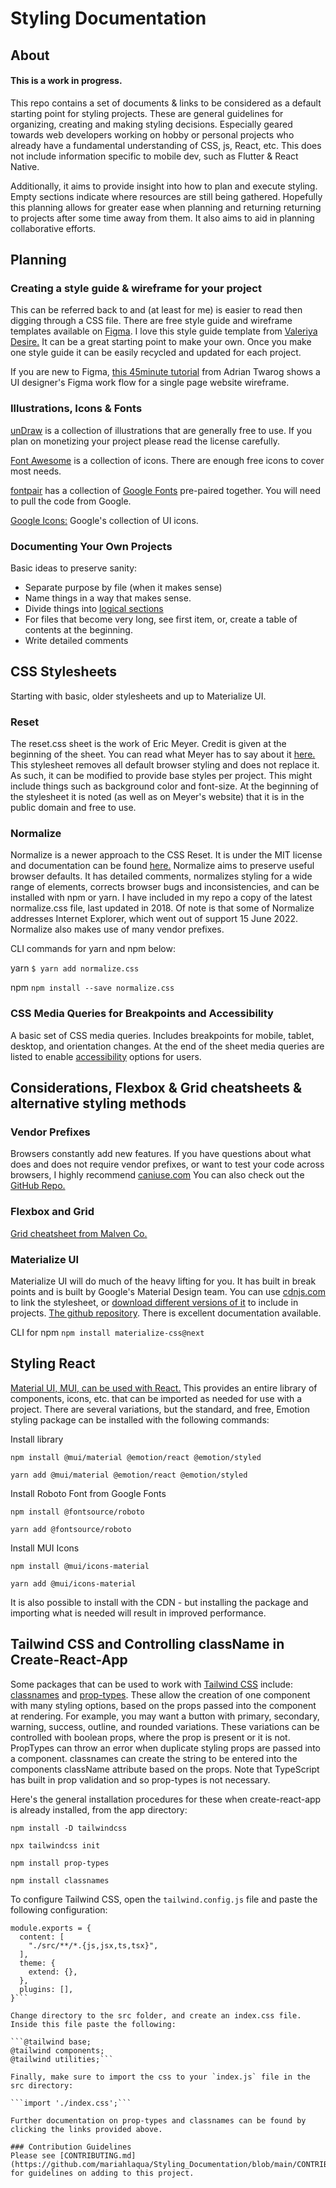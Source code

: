 # Styling Documentation


About
------
#### This is a work in progress.
This repo contains a set of documents & links to be considered as a default starting point for styling projects. These are general guidelines for organizing, creating and making styling decisions. Especially geared towards web developers working on hobby or personal projects who already have a fundamental understanding of CSS, js, React, etc. This does not include information specific to mobile dev, such as Flutter & React Native. 

Additionally, it aims to provide insight into how to plan and execute styling.  Empty sections indicate where resources are still being gathered.
Hopefully this planning allows for greater ease when planning and returning returning to projects after some time away from them. It also aims to aid in planning collaborative efforts.

Planning
------

### Creating a style guide & wireframe for your project
This can be referred back to and (at least for me) is easier to read then digging through a CSS file. There are free style guide and wireframe templates available on [Figma](https://www.figma.com/). I love this style guide template from [Valeriya Desire.](https://www.figma.com/community/file/1000026521402926606 "Style Guide UI Kit on Figma") It can be a great starting point to make your own. Once you make one style guide it can be easily recycled and updated for each project.

If you are new to Figma, [this 45minute tutorial](https://www.youtube.com/watch?v=m0sHva0JjZE&t=17s&ab_channel=AdrianTwarog) from Adrian Twarog shows a UI designer's Figma work flow for a single page website wireframe.

### Illustrations, Icons & Fonts

[unDraw](https://undraw.co/license) is a collection of illustrations that are generally free to use. If you plan on monetizing your project please read the license carefully.

[Font Awesome](https://fontawesome.com/) is a collection of icons. There are enough free icons to cover most needs.

[fontpair](https://www.fontpair.co/all) has a collection of [Google Fonts](https://fonts.google.com/) pre-paired together. You will need to pull the code from Google.

[Google Icons:](https://fonts.google.com/icons) Google's collection of UI icons.

### Documenting Your Own Projects
Basic ideas to preserve sanity:
* Separate purpose by file (when it makes sense)
* Name things in a way that makes sense.
* Divide things into [logical sections](https://developer.mozilla.org/en-US/docs/Learn/CSS/Building_blocks/Organizing "MDN: Organizing Your CSS")
* For files that become very long, see first item, or, create a table of contents at the beginning.
* Write detailed comments


CSS Stylesheets
------
Starting with basic, older stylesheets and up to Materialize UI.

### Reset
The reset.css sheet is the work of Eric Meyer. Credit is given at the beginning of the sheet. You can read what Meyer has to say about it [here.](https://meyerweb.com/eric/tools/css/reset/ "CSS Tools: Reset CSS")
This stylesheet removes all default browser styling and does not replace it. As such, it can be modified to provide base styles per project. This might include things such as background color and font-size.
At the beginning of the stylesheet it is noted (as well as on Meyer's website) that it is in the public domain and free to use.
 

### Normalize
Normalize is a newer approach to the CSS Reset. It is under the MIT license and documentation can be found [here.](https://github.com/necolas/normalize.css/ "GitHub Repo for Normalize")
Normalize aims to preserve useful browser defaults. It has detailed comments, normalizes styling for a wide range of elements, corrects browser bugs and inconsistencies, and can be installed with npm or yarn. 
I have included in my repo a copy of the latest normalize.css file, last updated in 2018. Of note is that some of Normalize addresses Internet Explorer, which went out of support 15 June 2022.
Normalize also makes use of many vendor prefixes.

CLI commands for yarn and npm below:

yarn
```$ yarn add normalize.css```

npm
```npm install --save normalize.css```


### CSS Media Queries for Breakpoints and Accessibility
A basic set of CSS media queries. Includes breakpoints for mobile, tablet, desktop, and orientation changes. At the end of the sheet media queries are listed to enable [accessibility](https://developer.mozilla.org/en-US/docs/Web/CSS/Media_Queries/Using_Media_Queries_for_Accessibility "MDN on Accessibility Media Queries") options for users.

Considerations, Flexbox & Grid cheatsheets & alternative styling methods
------

### Vendor Prefixes
Browsers constantly add new features. If you have questions about what does and does not require vendor prefixes, or want to test your code across browsers, I highly recommend [caniuse.com](https://caniuse.com/ "Can I Use?")
You can also check out the [GitHub Repo.](https://github.com/fyrd/caniuse "Fyrd's GitHub Repo Can I Use")

### Flexbox and Grid
[Grid cheatsheet from Malven Co.](https://grid.malven.co/ "Grid Cheatsheet")

### Materialize UI
Materialize UI will do much of the heavy lifting for you. It has built in break points and is built by Google's Material Design team. You can use [cdnjs.com](https://cdnjs.com/libraries/materialize) to link the stylesheet, or [download different versions of it](https://materializecss.com/) to include in projects. [The github repository](https://github.com/Dogfalo/materialize). There is excellent documentation available.

CLI for npm
```npm install materialize-css@next```

Styling React
------
[Material UI, MUI, can be used with React.](https://mui.com/material-ui/getting-started/overview/) This provides an entire library of components, icons, etc. that can be imported as needed for use with a project. There are several variations, but the standard, and free, Emotion styling package can be installed with the following commands:

Install library

```npm install @mui/material @emotion/react @emotion/styled```

```yarn add @mui/material @emotion/react @emotion/styled```

Install Roboto Font from Google Fonts

```npm install @fontsource/roboto```

```yarn add @fontsource/roboto```


Install MUI Icons

```npm install @mui/icons-material```

```yarn add @mui/icons-material```

It is also possible to install with the CDN - but installing the package and importing what is needed will result in improved performance.


## Tailwind CSS and Controlling className in Create-React-App

Some packages that can be used to work with [Tailwind CSS](https://tailwindcss.com/docs/guides/create-react-app) include: [classnames](https://www.npmjs.com/package/classnames) and [prop-types](https://www.npmjs.com/package/prop-types). These allow the creation of one component with many styling options, based on the props passed into the component at rendering. For example, you may want a button with primary, secondary, warning, success, outline, and rounded variations. These variations can be controlled with boolean props, where the prop is present or it is not. PropTypes can throw an error when duplicate styling props are passed into a component. classnames can create the string to be entered into the components className attribute based on the props. Note that TypeScript has built in prop validation and so prop-types is not necessary.

Here's the general installation procedures for these when create-react-app is already installed, from the app directory:

```npm install -D tailwindcss```

```npx tailwindcss init```

```npm install prop-types```

```npm install classnames```

To configure Tailwind CSS, open the `tailwind.config.js` file and paste the following configuration:

```/** @type {import('tailwindcss').Config} */
module.exports = {
  content: [
    "./src/**/*.{js,jsx,ts,tsx}",
  ],
  theme: {
    extend: {},
  },
  plugins: [],
}```

Change directory to the src folder, and create an index.css file. Inside this file paste the following:

```@tailwind base;
@tailwind components;
@tailwind utilities;```

Finally, make sure to import the css to your `index.js` file in the src directory:

```import './index.css';```

Further documentation on prop-types and classnames can be found by clicking the links provided above.

### Contribution Guidelines
Please see [CONTRIBUTING.md](https://github.com/mariahlaqua/Styling_Documentation/blob/main/CONTRIBUTING.md) for guidelines on adding to this project.
